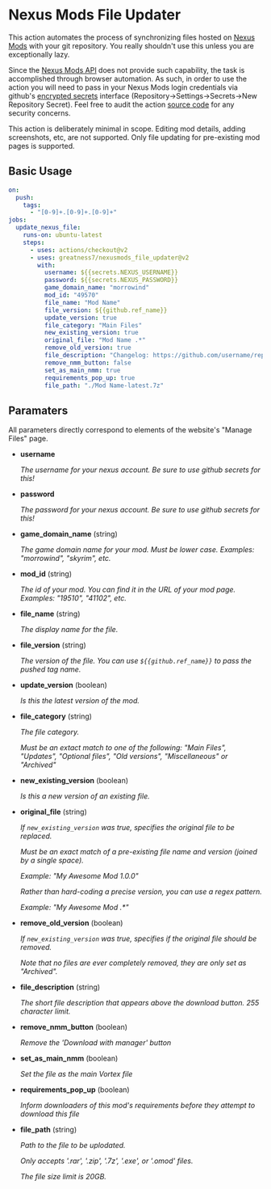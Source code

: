 # Nexus Mods File Updater

This action automates the process of synchronizing files hosted on [Nexus Mods](https://www.nexusmods.com) with your git repository. You really shouldn't use this unless you are exceptionally lazy.

Since the [Nexus Mods API](https://app.swaggerhub.com/apis-docs/NexusMods/nexus-mods_public_api_params_in_form_data/1.0#/) does not provide such capability, the task is accomplished through browser automation. As such, in order to use the action you will need to pass in your Nexus Mods login credentials via github's [encrypted secrets](https://docs.github.com/en/actions/security-guides/encrypted-secrets) interface (Repository->Settings->Secrets->New Repository Secret). Feel free to audit the action [source code](https://github.com/Greatness7/nexusmods_file_updater/blob/main/action.py) for any security concerns.

This action is deliberately minimal in scope. Editing mod details, adding screenshots, etc, are not supported. Only file updating for pre-existing mod pages is supported.

## Basic Usage

```yaml
on:
  push:
    tags:
      - "[0-9]+.[0-9]+.[0-9]+"
jobs:
  update_nexus_file:
    runs-on: ubuntu-latest
    steps:
      - uses: actions/checkout@v2
      - uses: greatness7/nexusmods_file_updater@v2
        with:
          username: ${{secrets.NEXUS_USERNAME}}
          password: ${{secrets.NEXUS_PASSWORD}}
          game_domain_name: "morrowind"
          mod_id: "49570"
          file_name: "Mod Name"
          file_version: ${{github.ref_name}}
          update_version: true
          file_category: "Main Files"
          new_existing_version: true
          original_file: "Mod Name .*"
          remove_old_version: true
          file_description: "Changelog: https://github.com/username/repository/releases"
          remove_nmm_button: false
          set_as_main_nmm: true
          requirements_pop_up: true
          file_path: "./Mod Name-latest.7z"
```

## Paramaters

All parameters directly correspond to elements of the website's "Manage Files" page.

- **username**

    *The username for your nexus account. Be sure to use github secrets for this!*

- **password**

    *The password for your nexus account. Be sure to use github secrets for this!*

- **game_domain_name** (string)

    *The game domain name for your mod. Must be lower case. Examples: "morrowind", "skyrim", etc.*

- **mod_id** (string)

    *The id of your mod. You can find it in the URL of your mod page. Examples: "19510", "41102", etc.*

- **file_name** (string)

    *The display name for the file.*

- **file_version** (string)

    *The version of the file. You can use `${{github.ref_name}}` to pass the pushed tag name.*

- **update_version** (boolean)

    *Is this the latest version of the mod.*

- **file_category** (string)

    *The file category.*

    *Must be an extact match to one of the following: "Main Files", "Updates", "Optional files", "Old versions", "Miscellaneous" or "Archived"*

- **new_existing_version** (boolean)

    *Is this a new version of an existing file.*

- **original_file** (string)

    *If `new_existing_version` was true, specifies the original file to be replaced.*

    *Must be an exact match of a pre-existing file name and version (joined by a single space).*

    *Example: "My Awesome Mod 1.0.0"*

    *Rather than hard-coding a precise version, you can use a regex pattern.*

    *Example: "My Awesome Mod .\*"*

- **remove_old_version** (boolean)

    *If `new_existing_version` was true, specifies if the original file should be removed.*

    *Note that no files are ever completely removed, they are only set as "Archived".*

- **file_description** (string)

    *The short file description that appears above the download button. 255 character limit.*

- **remove_nmm_button** (boolean)

    *Remove the 'Download with manager' button*

- **set_as_main_nmm** (boolean)

    *Set the file as the main Vortex file*

- **requirements_pop_up** (boolean)

    *Inform downloaders of this mod's requirements before they attempt to download this file*

- **file_path** (string)

    *Path to the file to be uplodated.*

    *Only accepts '.rar', '.zip', '.7z', '.exe', or '.omod' files.*

    *The file size limit is 20GB.*

